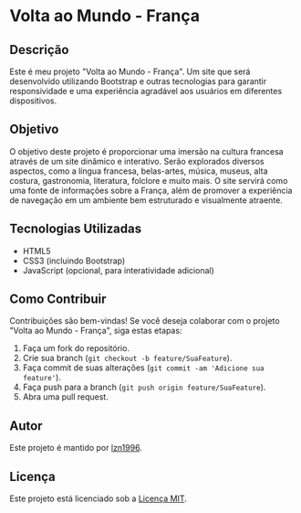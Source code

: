 # Volta ao Mundo - França

## Descrição

Este é meu projeto "Volta ao Mundo - França". Um site que será desenvolvido utilizando Bootstrap e outras tecnologias para garantir responsividade e uma experiência agradável aos usuários em diferentes dispositivos.

## Objetivo

O objetivo deste projeto é proporcionar uma imersão na cultura francesa através de um site dinâmico e interativo. Serão explorados diversos aspectos, como a língua francesa, belas-artes, música, museus, alta costura, gastronomia, literatura, folclore e muito mais. O site servirá como uma fonte de informações sobre a França, além de promover a experiência de navegação em um ambiente bem estruturado e visualmente atraente.

## Tecnologias Utilizadas

- HTML5
- CSS3 (incluindo Bootstrap)
- JavaScript (opcional, para interatividade adicional)

## Como Contribuir

Contribuições são bem-vindas! Se você deseja colaborar com o projeto "Volta ao Mundo - França", siga estas etapas:

1. Faça um fork do repositório.
2. Crie sua branch (`git checkout -b feature/SuaFeature`).
3. Faça commit de suas alterações (`git commit -am 'Adicione sua feature'`).
4. Faça push para a branch (`git push origin feature/SuaFeature`).
5. Abra uma pull request.

## Autor

Este projeto é mantido por [lzn1996](https://github.com/lzn1996).

## Licença

Este projeto está licenciado sob a [Licença MIT](https://opensource.org/licenses/MIT).
